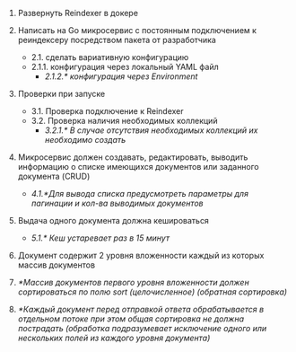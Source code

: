 1. Развернуть Reindexer в докере

2. Написать на Go микросервис с постоянным подключением к реиндексеру посредством пакета от разработчика
    + 2.1. сделать вариативную конфигурацию
    + 2.1.1. конфигурация через локальный YAML файл
        - _2.1.2.* конфигурация через Environment_

3. Проверки при запуске
    + 3.1. Проверка подключение к Reindexer 
    + 3.2. Проверка наличия необходимых коллекций
        - _3.2.1.* В случае отсутствия необходимых коллекций их необходимо создать_

4. Микросервис должен создавать, редактировать, выводить информацию о списке имеющихся документов или заданного документа (CRUD)
    + _4.1.*Для вывода списка предусмотреть параметры для пагинации и кол-ва выводимых документов_

5. Выдача одного документа должна кешироваться
    + _5.1.* Кеш устаревает раз в 15 минут_

6. Документ содержит 2 уровня вложенности каждый из которых массив документов

7. _*Массив документов первого уровня вложенности должен сортироваться по полю sort (целочисленное) (обратная сортировка)_

8. _*Каждый документ перед отправкой ответа обрабатывается в отдельном потоке при этом общая сортировка не должна пострадать (обработка подразумевает исключение одного или нескольких полей из каждого уровня документа)_